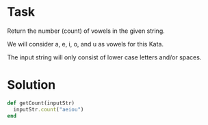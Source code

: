 # Task
Return the number (count) of vowels in the given string.

We will consider a, e, i, o, and u as vowels for this Kata.

The input string will only consist of lower case letters and/or spaces.

# Solution
```ruby
def getCount(inputStr)
  inputStr.count("aeiou")
end
```
